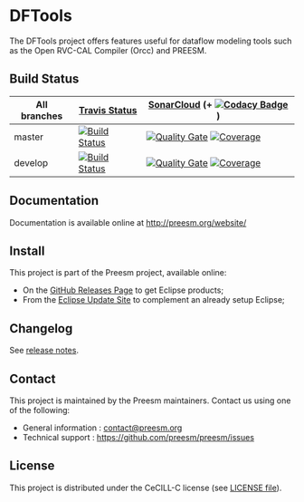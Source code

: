 DFTools
=======

The DFTools project offers features useful for dataflow modeling tools such as the Open RVC-CAL Compiler (Orcc) and PREESM.

## Build Status

| All branches | [Travis Status](https://travis-ci.org/preesm/dftools) | [SonarCloud](https://sonarcloud.io/organizations/preesm-sonarcloud-org/projects) (+ [![Codacy Badge](https://api.codacy.com/project/badge/Grade/ef4435c32fe54c55a8c9d4a4e48578bd)](https://www.codacy.com/app/PreesmTeam/dftools?utm_source=github.com&amp;utm_medium=referral&amp;utm_content=preesm/dftools&amp;utm_campaign=Badge_Grade) ) |
| ------------- |  ------------- |    -------------  |
| master  |  [![Build Status](https://travis-ci.org/preesm/dftools.svg?branch=master)](https://travis-ci.org/preesm/dftools/branches)  | [![Quality Gate](https://sonarcloud.io/api/badges/gate?key=org.ietr.dftools:org.ietr.dftools.parent)](https://sonarcloud.io/dashboard/index/org.ietr.dftools:org.ietr.dftools.parent) [![Coverage](https://sonarcloud.io/api/badges/measure?key=org.ietr.dftools:org.ietr.dftools.parent&metric=coverage)](https://sonarcloud.io/component_measures?id=org.ietr.dftools:org.ietr.dftools.parent&metric=Coverage)  |
| develop  | [![Build Status](https://travis-ci.org/preesm/dftools.svg?branch=develop)](https://travis-ci.org/preesm/dftools/branches)  | [![Quality Gate](https://sonarcloud.io/api/badges/gate?key=org.ietr.dftools:org.ietr.dftools.parent:develop)](https://sonarcloud.io/dashboard/index/org.ietr.dftools:org.ietr.dftools.parent:develop) [![Coverage](https://sonarcloud.io/api/badges/measure?key=org.ietr.dftools:org.ietr.dftools.parent:develop&metric=coverage)](https://sonarcloud.io/component_measures?id=org.ietr.dftools:org.ietr.dftools.parent:develop&metric=Coverage) |

## Documentation

Documentation is available online at http://preesm.org/website/

## Install

This project is part of the Preesm project, available online:

*   On the [GitHub Releases Page](https://github.com/preesm/preesm/releases/) to get Eclipse products;
*   From the [Eclipse Update Site](http://preesm.insa-rennes.fr/repo/complete/) to complement an already setup Eclipse;

## Changelog

See [release notes](release_notes.md).

## Contact

This project is maintained by the Preesm maintainers. Contact us using one of the following:

*   General information : contact@preesm.org
*   Technical support : https://github.com/preesm/preesm/issues

## License

This project is distributed under the CeCILL-C license (see [LICENSE file](LICENSE)).
